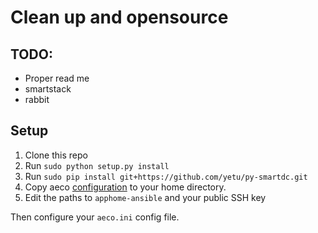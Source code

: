 # Clean up and opensource

## TODO:
* Proper read me
* smartstack
* rabbit 

## Setup
1. Clone this repo
2. Run `sudo python setup.py install`
3. Run `sudo pip install git+https://github.com/yetu/py-smartdc.git`
3. Copy aeco [configuration](aeco.ini.example) to your home directory.
4. Edit the paths to `apphome-ansible` and your public SSH key

Then configure your `aeco.ini` config file.
